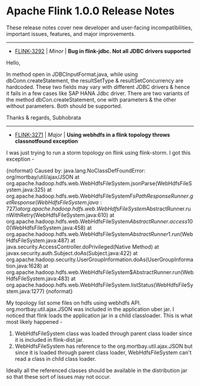
<!---
# Licensed to the Apache Software Foundation (ASF) under one
# or more contributor license agreements.  See the NOTICE file
# distributed with this work for additional information
# regarding copyright ownership.  The ASF licenses this file
# to you under the Apache License, Version 2.0 (the
# "License"); you may not use this file except in compliance
# with the License.  You may obtain a copy of the License at
#
#     http://www.apache.org/licenses/LICENSE-2.0
#
# Unless required by applicable law or agreed to in writing, software
# distributed under the License is distributed on an "AS IS" BASIS,
# WITHOUT WARRANTIES OR CONDITIONS OF ANY KIND, either express or implied.
# See the License for the specific language governing permissions and
# limitations under the License.
-->
# Apache Flink  1.0.0 Release Notes

These release notes cover new developer and user-facing incompatibilities, important issues, features, and major improvements.


---

* [FLINK-3292](https://issues.apache.org/jira/browse/FLINK-3292) | *Minor* | **Bug in flink-jdbc. Not all JDBC drivers supported**

Hello,

In method open in JDBCInputFormat.java, while using dbConn.createStatement, the resultSetType & resultSetConcurrency are hardcoded. 
These two fields may vary with different JDBC drivers & hence it fails in a few cases like SAP HANA Jdbc driver. 
There are two variants of the method dbCon.createStatement, one with parameters & the other without  parameters. Both should be supported. 

Thanks & regards,
Subhobrata


---

* [FLINK-3271](https://issues.apache.org/jira/browse/FLINK-3271) | *Major* | **Using webhdfs in a flink topology throws classnotfound exception**

I was just trying to run a storm topology on flink using flink-storm. I got this exception - 

{noformat}
Caused by: java.lang.NoClassDefFoundError: org/mortbay/util/ajax/JSON
	at org.apache.hadoop.hdfs.web.WebHdfsFileSystem.jsonParse(WebHdfsFileSystem.java:325)
	at org.apache.hadoop.hdfs.web.WebHdfsFileSystem$FsPathResponseRunner.getResponse(WebHdfsFileSystem.java:727)
	at org.apache.hadoop.hdfs.web.WebHdfsFileSystem$AbstractRunner.runWithRetry(WebHdfsFileSystem.java:610)
	at org.apache.hadoop.hdfs.web.WebHdfsFileSystem$AbstractRunner.access$100(WebHdfsFileSystem.java:458)
	at org.apache.hadoop.hdfs.web.WebHdfsFileSystem$AbstractRunner$1.run(WebHdfsFileSystem.java:487)
	at java.security.AccessController.doPrivileged(Native Method)
	at javax.security.auth.Subject.doAs(Subject.java:422)
	at org.apache.hadoop.security.UserGroupInformation.doAs(UserGroupInformation.java:1628)
	at org.apache.hadoop.hdfs.web.WebHdfsFileSystem$AbstractRunner.run(WebHdfsFileSystem.java:483)
	at org.apache.hadoop.hdfs.web.WebHdfsFileSystem.listStatus(WebHdfsFileSystem.java:1277)
{noformat}

My topology list some files on hdfs using webhdfs API. org.mortbay.util.ajax.JSON was included in the application uber jar. I noticed that flink loads the application jar in a child classloader. This is what most likely happened - 

1. WebHdfsFileSystem class was loaded through parent class loader since it is included in flink-dist.jar.
2. WebHdfsFileSystem has reference to the org.mortbay.util.ajax.JSON but since it is loaded through parent class loader, WebHdfsFileSystem can't read a class in child class loader. 

Ideally all the referenced classes should be available in the distribution jar so that these sort of issues may not occur.



